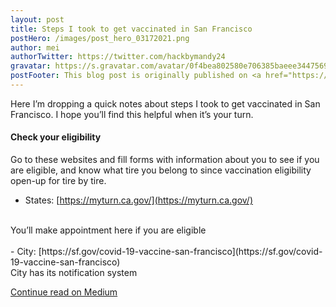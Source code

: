 ```yaml
---
layout: post
title: Steps I took to get vaccinated in San Francisco
postHero: /images/post_hero_03172021.png
author: mei
authorTwitter: https://twitter.com/hackbymandy24
gravatar: https://s.gravatar.com/avatar/0f4bea802580e706385baeee34475690?size=200
postFooter: This blog post is originally published on <a href="https://meiokubo.medium.com/steps-i-took-to-get-vaccinated-in-san-francisco-4b571532383e">Medium</a>
---
```


Here I’m dropping a quick notes about steps I took to get vaccinated in San Francisco. I hope you’ll find this helpful when it’s your turn.

#### Check your eligibility
Go to these websites and fill forms with information about you to see if you are eligible, and know what tire you belong to since vaccination eligibility open-up for tire by tire.

- States: [https://myturn.ca.gov/](https://myturn.ca.gov/)
<br>
You’ll make appointment here if you are eligible
<br>
<br>
- City: [https://sf.gov/covid-19-vaccine-san-francisco](https://sf.gov/covid-19-vaccine-san-francisco)
<br>
City has its notification system


[Continue read on Medium](https://meiokubo.medium.com/steps-i-took-to-get-vaccinated-in-san-francisco-4b571532383e)

